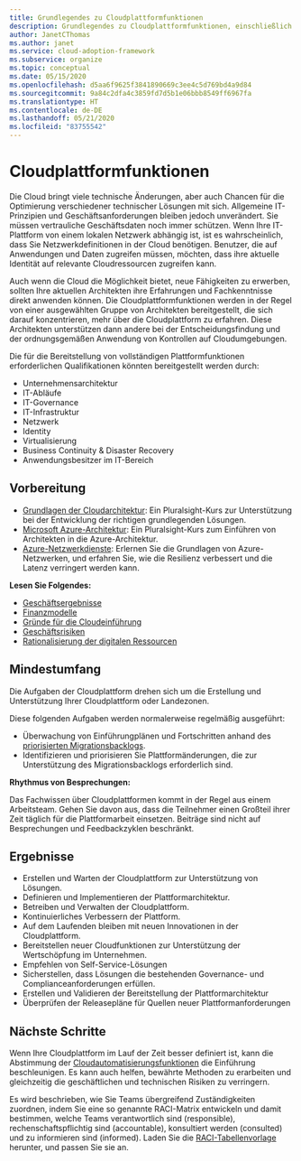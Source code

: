 ```yaml
---
title: Grundlegendes zu Cloudplattformfunktionen
description: Grundlegendes zu Cloudplattformfunktionen, einschließlich der Quelle, des Umfangs und der Ergebnisse.
author: JanetCThomas
ms.author: janet
ms.service: cloud-adoption-framework
ms.subservice: organize
ms.topic: conceptual
ms.date: 05/15/2020
ms.openlocfilehash: d5aa6f9625f3841890669c3ee4c5d769bd4a9d84
ms.sourcegitcommit: 9a84c2dfa4c3859fd7d5b1e06bbb8549ff6967fa
ms.translationtype: HT
ms.contentlocale: de-DE
ms.lasthandoff: 05/21/2020
ms.locfileid: "83755542"
---
```

# <a name="cloud-platform-functions"></a>Cloudplattformfunktionen

Die Cloud bringt viele technische Änderungen, aber auch Chancen für die Optimierung verschiedener technischer Lösungen mit sich. Allgemeine IT-Prinzipien und Geschäftsanforderungen bleiben jedoch unverändert. Sie müssen vertrauliche Geschäftsdaten noch immer schützen. Wenn Ihre IT-Plattform von einem lokalen Netzwerk abhängig ist, ist es wahrscheinlich, dass Sie Netzwerkdefinitionen in der Cloud benötigen. Benutzer, die auf Anwendungen und Daten zugreifen müssen, möchten, dass ihre aktuelle Identität auf relevante Cloudressourcen zugreifen kann.

Auch wenn die Cloud die Möglichkeit bietet, neue Fähigkeiten zu erwerben, sollten Ihre aktuellen Architekten ihre Erfahrungen und Fachkenntnisse direkt anwenden können. Die Cloudplattformfunktionen werden in der Regel von einer ausgewählten Gruppe von Architekten bereitgestellt, die sich darauf konzentrieren, mehr über die Cloudplattform zu erfahren. Diese Architekten unterstützen dann andere bei der Entscheidungsfindung und der ordnungsgemäßen Anwendung von Kontrollen auf Cloudumgebungen.

Die für die Bereitstellung von vollständigen Plattformfunktionen erforderlichen Qualifikationen könnten bereitgestellt werden durch:

- Unternehmensarchitektur
- IT-Abläufe
- IT-Governance
- IT-Infrastruktur
- Netzwerk
- Identity
- Virtualisierung
- Business Continuity & Disaster Recovery
- Anwendungsbesitzer im IT-Bereich

## <a name="preparation"></a>Vorbereitung

- [Grundlagen der Cloudarchitektur](https://www.pluralsight.com/courses/cloud-architecture-foundations): Ein Pluralsight-Kurs zur Unterstützung bei der Entwicklung der richtigen grundlegenden Lösungen.
- [Microsoft Azure-Architektur](https://www.pluralsight.com/courses/cloud-architecture-foundations): Ein Pluralsight-Kurs zum Einführen von Architekten in die Azure-Architektur.
- [Azure-Netzwerkdienste](https://docs.microsoft.com/learn/modules/intro-to-azure-networking): Erlernen Sie die Grundlagen von Azure-Netzwerken, und erfahren Sie, wie die Resilienz verbessert und die Latenz verringert werden kann.

**Lesen Sie Folgendes:**

- [Geschäftsergebnisse](../strategy/business-outcomes/index.md)
- [Finanzmodelle](../strategy/financial-models.md)
- [Gründe für die Cloudeinführung](../strategy/motivations.md)
- [Geschäftsrisiken](../govern/policy-compliance/risk-tolerance.md)
- [Rationalisierung der digitalen Ressourcen](../digital-estate/index.md)

## <a name="minimum-scope"></a>Mindestumfang

Die Aufgaben der Cloudplattform drehen sich um die Erstellung und Unterstützung Ihrer Cloudplattform oder Landezonen.

Diese folgenden Aufgaben werden normalerweise regelmäßig ausgeführt:

- Überwachung von Einführungplänen und Fortschritten anhand des [priorisierten Migrationsbacklogs](../migrate/migration-considerations/assess/release-iteration-backlog.md).
- Identifizieren und priorisieren Sie Plattformänderungen, die zur Unterstützung des Migrationsbacklogs erforderlich sind.

**Rhythmus von Besprechungen:**

Das Fachwissen über Cloudplattformen kommt in der Regel aus einem Arbeitsteam. Gehen Sie davon aus, dass die Teilnehmer einen Großteil ihrer Zeit täglich für die Plattformarbeit einsetzen. Beiträge sind nicht auf Besprechungen und Feedbackzyklen beschränkt.

## <a name="deliverables"></a>Ergebnisse

- Erstellen und Warten der Cloudplattform zur Unterstützung von Lösungen.
- Definieren und Implementieren der Plattformarchitektur.
- Betreiben und Verwalten der Cloudplattform.
- Kontinuierliches Verbessern der Plattform.
- Auf dem Laufenden bleiben mit neuen Innovationen in der Cloudplattform.
- Bereitstellen neuer Cloudfunktionen zur Unterstützung der Wertschöpfung im Unternehmen.
- Empfehlen von Self-Service-Lösungen
- Sicherstellen, dass Lösungen die bestehenden Governance- und Complianceanforderungen erfüllen.
- Erstellen und Validieren der Bereitstellung der Plattformarchitektur
- Überprüfen der Releasepläne für Quellen neuer Plattformanforderungen

## <a name="next-steps"></a>Nächste Schritte

Wenn Ihre Cloudplattform im Lauf der Zeit besser definiert ist, kann die Abstimmung der [Cloudautomatisierungsfunktionen](./cloud-automation.md) die Einführung beschleunigen. Es kann auch helfen, bewährte Methoden zu erarbeiten und gleichzeitig die geschäftlichen und technischen Risiken zu verringern.

Es wird beschrieben, wie Sie Teams übergreifend Zuständigkeiten zuordnen, indem Sie eine so genannte RACI-Matrix entwickeln und damit bestimmen, welche Teams verantwortlich sind (responsible), rechenschaftspflichtig sind (accountable), konsultiert werden (consulted) und zu informieren sind (informed). Laden Sie die [RACI-Tabellenvorlage](https://archcenter.blob.core.windows.net/cdn/fusion/management/raci-template.xlsx) herunter, und passen Sie sie an.
